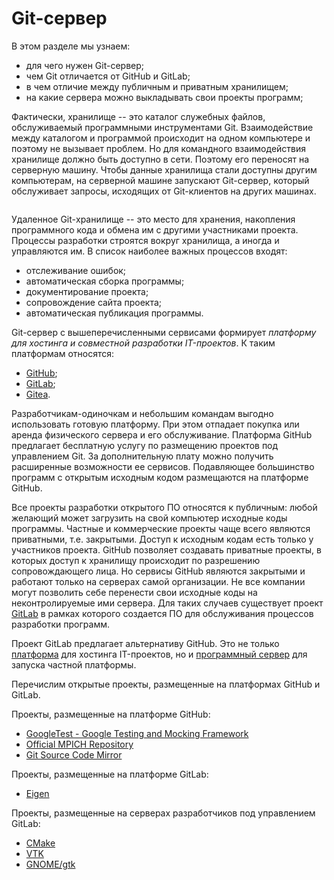 # Git-сервер

В этом разделе мы узнаем:
* для чего нужен Git-сервер;
* чем Git отличается от GitHub и GitLab;
* в чем отличие между публичным и приватным хранилищем;
* на какие сервера можно выкладывать свои проекты программ;

Фактически, хранилище -- это каталог служебных файлов, обслуживаемый программными инструментами Git.
Взаимодействие между каталогом и программой происходит на одном компьютере и поэтому не вызывает проблем.
Но для командного взаимодействия хранилище должно быть доступно в сети.
Поэтому его переносят на серверную машину.
Чтобы данные хранилища стали доступны другим компьютерам, на серверной машине запускают Git-сервер, который обслуживает запросы, исходящих от Git-клиентов на других машинах.

```{figure} ./images/git-server-and-client.png
```

Удаленное Git-хранилище -- это место для хранения, накопления программного кода и обмена им с другими участниками проекта.
Процессы разработки строятся вокруг хранилища, а иногда и управляются им.
В список наиболее важных процессов входят:
* отслеживание ошибок;
* автоматическая сборка программы;
* документирование проекта;
* сопровождение сайта проекта;
* автоматическая публикация программы.

Git-сервер с вышеперечисленными сервисами формирует *платформу для хостинга и совместной разработки IT-проектов*.
К таким платформам относятся:
* [GitHub](https://github.com);
* [GitLab](https://gitlab.com);
* [Gitea](https://gitea.com).

<!-- Про GitHub -->
Разработчикам-одиночкам и небольшим командам выгодно использовать готовую платформу.
При этом отпадает покупка или аренда физического сервера и его обслуживание.
Платформа GitHub предлагает бесплатную услугу по размещению проектов под управлением Git.
За дополнительную плату можно получить расширенные возможности ее сервисов.
Подавляющее большинство программ с открытым исходным кодом размещаются на платформе GitHub.

<!-- Про публичные и приватные проекты -->
Все проекты разработки открытого ПО относятся к публичным: любой желающий может загрузить на свой компьютер исходные коды программы.
Частные и коммерческие проекты чаще всего являются приватными, т.е. закрытыми.
Доступ к исходным кодам есть только у участников проекта.
GitHub позволяет создавать приватные проекты, в которых доступ к хранилищу происходит по разрешению сопровождающего лица.
Но сервисы GitHub являются закрытыми и работают только на серверах самой организации.
Не все компании могут позволить себе перенести свои исходные коды на неконтролируемые ими сервера.
Для таких случаев существует проект [GitLab](https://gitlab.com) в рамках которого создается ПО для обслуживания процессов разработки программ.

<!-- Про GitLab -->
Проект GitLab предлагает альтернативу GitHub.
Это не только [платформа](https://gitlab.com/) для хостинга IT-проектов, но и [программный сервер](https://gitlab.com/gitlab-org/gitlab) для запуска частной платформы.

Перечислим открытые проекты, размещенные на платформах GitHub и GitLab.

Проекты, размещенные на платформе GitHub:
* [GoogleTest - Google Testing and Mocking Framework](https://github.com/google/googletest)
* [Official MPICH Repository](https://github.com/pmodels/mpich)
* [Git Source Code Mirror](https://github.com/git/git)

Проекты, размещенные на платформе GitLab:
* [Eigen](https://gitlab.com/libeigen/eigen.git)

Проекты, размещенные на серверах разработчиков под управлением GitLab:
* [CMake](https://gitlab.kitware.com/cmake/cmake.git)
* [VTK](https://gitlab.kitware.com/vtk/vtk.git)
* [GNOME/gtk](https://gitlab.gnome.org/GNOME/gtk.git)

